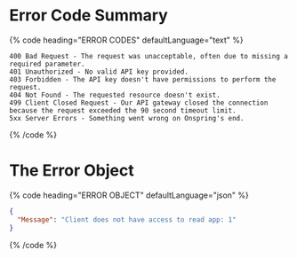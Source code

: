 # Error Code Summary

{% code heading="ERROR CODES" defaultLanguage="text" %}

```text
400 Bad Request - The request was unacceptable, often due to missing a required parameter.
401 Unauthorized - No valid API key provided.
403 Forbidden - The API key doesn't have permissions to perform the request.
404 Not Found - The requested resource doesn't exist.
499 Client Closed Request - Our API gateway closed the connection because the request exceeded the 90 second timeout limit.
5xx Server Errors - Something went wrong on Onspring's end.
```

{% /code %}

# The Error Object

{% code heading="ERROR OBJECT" defaultLanguage="json" %}

```json
{
  "Message": "Client does not have access to read app: 1"
}
```

{% /code %}
